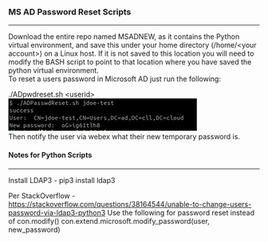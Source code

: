<H3>MS AD Password Reset Scripts</H3>

---

Download the entire repo named MSADNEW, as it contains the Python virtual environment, and save this under your home directory (/home/\<your account\>) on a Linux host.
If it is not saved to this location you will need to modify the BASH script to point to that location where you have saved the python virtual environment.
<br>
To reset a users password in Microsoft AD just run the following:

./ADpwdreset.sh \<userid\>
<br>
![](./pwdreset.JPG)
<br>
Then notify the user via webex what their new temporary password is.
<br>


<H4>Notes for Python Scripts</H4>

---

Install LDAP3 - pip3 install ldap3

Per StackOverflow - https://stackoverflow.com/questions/38164544/unable-to-change-users-password-via-ldap3-python3
Use the following for password reset instead of con.modify()
con.extend.microsoft.modify_password(user, new_password)
